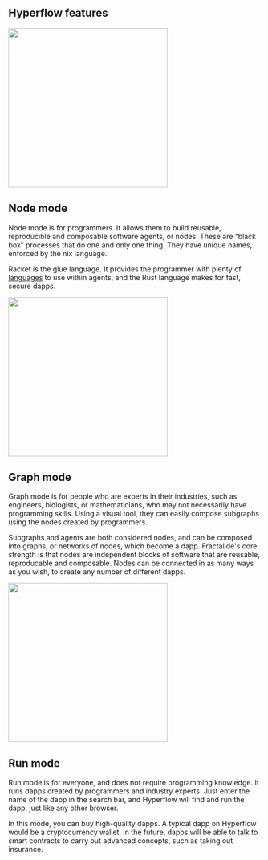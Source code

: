<section id="hyperflow_modes">
    <div class="container">
        <div class="row">
            <div class="col-md-offset-3 col-md-6">
                <div class="text-center">
                    <h2 class="sub_heading_blue">Hyperflow features</h2>
                </div>
            </div>
        </div>
        <div class="row">
            <div class="col-md-offset-1 col-md-4">
                <div class="hyperflow_mode hyperflow_mode_top">
                    <img src="/img/hyperflow-min/node@2x-min.png" width="317px" />
                </div>
            </div>
            <div class="col-md-6 col-xs-offset-1 col-xs-10">
                <div class="hyperflow_mode_description">
                    <h2 class="sub_heading_blue">Node mode</h2>
                    <p>
                        Node mode is for programmers. It allows them to build reusable, reproducible and composable software agents, or nodes. These are “black box” processes that do one and only one thing. They have unique names, enforced by the nix language.
                    </p>
                    <p>
                        Racket is the glue language. It provides the programmer with plenty of <a href="http://docs.racket-lang.org/search/index.html?q=H%3A">languages</a> to use within agents, and the Rust language makes for fast, secure dapps.
                    </p>
                </div>
            </div>
        </div>
        <div class="row">
            <div class="col-md-offset-1 col-md-4">
                <div class="hyperflow_mode hyperflow_mode_mid">
                    <img src="/img/hyperflow-min/graph@2x-min.png" width="317px" />
                </div>
            </div>
            <div class="col-md-6 col-xs-offset-1 col-xs-10">
                <div class="hyperflow_mode_description">
                    <h2 class="sub_heading_blue">Graph mode</h2>
                    <p>
                        Graph mode is for people who are experts in their industries, such as engineers, biologists, or mathematicians, who may not necessarily have programming skills. Using a visual tool, they can easily compose subgraphs using the nodes created by programmers. 
                    </p>
                    <p>
                        Subgraphs and agents are both considered nodes, and can be composed into graphs, or networks of nodes, which become a dapp. Fractalide's core strength is that nodes are independent blocks of software that are reusable, reproducable and composable. Nodes can be connected in as many ways as you wish, to create any number of different dapps.  
                    </p>
                </div>
            </div>
        </div>
        <div class="row">
            <div class="col-md-offset-1 col-md-4">
                <div class="hyperflow_mode hyperflow_mode_bottom">
                    <img src="/img/hyperflow-min/run@2x-min.png" width="317px" />
                </div>
            </div>
            <div class="col-md-6 col-xs-offset-1 col-xs-10">
                <div class="hyperflow_mode_description">
                    <h2 class="sub_heading_blue">Run mode</h2>
                    <p>
                        Run mode is for everyone, and does not require programming knowledge. It runs dapps created by programmers and industry experts. Just enter the name of the dapp in the search bar, and Hyperflow will find and run the dapp, just like any other browser.
                    </p>
                    <p>
                        In this mode, you can buy high-quality dapps. A typical dapp on Hyperflow would be a cryptocurrency wallet. In the future, dapps will be able to talk to smart contracts to carry out advanced concepts, such as taking out insurance. 
                    </p>
                </div>
            </div>
        </div>
    </div>
</section> <!-- hyperflow_modes -->
